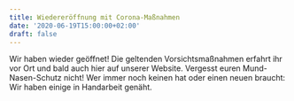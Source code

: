 ```yaml
---
title: Wiedereröffnung mit Corona-Maßnahmen
date: '2020-06-19T15:00:00+02:00'
draft: false
---
```


Wir haben wieder geöffnet! Die geltenden Vorsichtsmaßnahmen erfahrt ihr vor Ort und bald auch hier auf unserer Website. Vergesst euren Mund-Nasen-Schutz nicht! Wer immer noch keinen hat oder einen neuen braucht: Wir haben einige in Handarbeit genäht.
